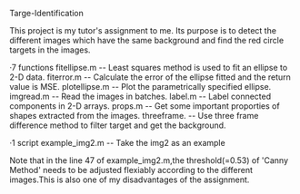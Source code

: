 Targe-Identification

This project is my tutor's assignment to me.
Its purpose is to detect the different images which have the same background 
and find the red circle targets in the images.

·7 functions
 fitellipse.m   -- Least squares method is used to fit an ellipse to 2-D data.
 fiterror.m     -- Calculate the error of the ellipse fitted and the return value is MSE.
 plotellipse.m  -- Plot the parametrically specified ellipse. 
 imgread.m      -- Read the images in batches.
 label.m        -- Label connected components in 2-D arrays.
 props.m        -- Get some important proporties of shapes extracted from the images.
 threeframe.    -- Use three frame difference method to filter target and get the background.
 
·1 script
 example_img2.m -- Take the img2 as an example
 
Note that in the line 47 of example_img2.m,the threshold(=0.53) of 'Canny Method' 
needs to be adjusted flexiably according to the different images.This is also one of my 
disadvantages of the assignment.
